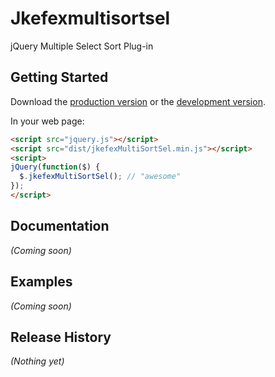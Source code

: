 # Jkefexmultisortsel

jQuery Multiple Select Sort Plug-in

## Getting Started
Download the [production version][min] or the [development version][max].

[min]: https://raw.github.com/kiranml1/jkefexMultiSortSel/master/dist/jkefexMultiSortSel.min.js
[max]: https://raw.github.com/kiranml1/jkefexMultiSortSel/master/dist/jkefexMultiSortSel.js

In your web page:

```html
<script src="jquery.js"></script>
<script src="dist/jkefexMultiSortSel.min.js"></script>
<script>
jQuery(function($) {
  $.jkefexMultiSortSel(); // "awesome"
});
</script>
```

## Documentation
_(Coming soon)_

## Examples
_(Coming soon)_

## Release History
_(Nothing yet)_
